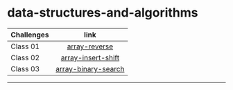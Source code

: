 # data-structures-and-algorithms


| Challenges  | link  
| :---        |    :----:
|Class 01     | [array-reverse](./array-reverse/README.md) 
|Class 02     | [array-insert-shift](./array-insert-shift/README.md) 
|Class 03     | [array-binary-search](./array-binary-search/README.md) 




---